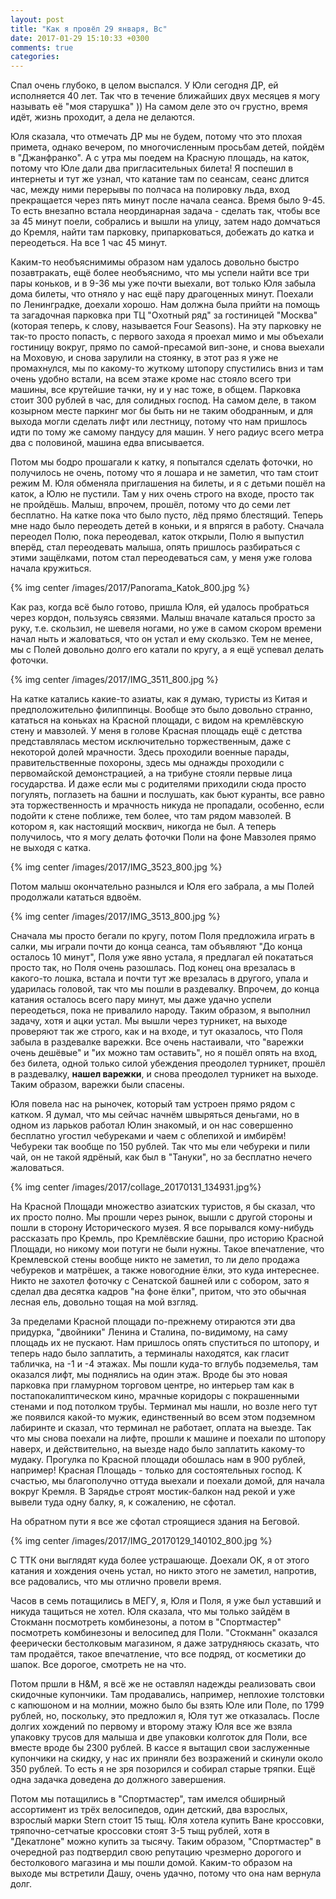 ```yaml
---
layout: post
title: "Как я провёл 29 января, Вс"
date: 2017-01-29 15:10:33 +0300
comments: true
categories: 
---
```

Спал очень глубоко, в целом выспался. У Юли сегодня ДР, ей исполняется 40 лет. Так что в течение ближайших двух месяцев я могу называть её "моя старушка" )) На самом деле это оч грустно, время идёт, жизнь проходит, а дела не делаются.

Юля сказала, что отмечать ДР мы не будем, потому что это плохая примета, однако вечером, по многочисленным просьбам детей, пойдём в "Джанфранко". А с утра мы поедем на Красную площадь, на каток, потому что Юле дали два пригласительных билета! Я поспешил в интернеты и тут же узнал, что катание там по сеансам, сеанс длится час, между ними перерывы по полчаса на полировку льда, вход прекращается через пять минут после начала сеанса. Время было 9-45. То есть внезапно встала неординарная задача - сделать так, чтобы все за 45 минут поели, собрались и вышли на улицу, затем надо домчаться до Кремля, найти там парковку, припарковаться, добежать до катка и переодеться. На все 1 час 45 минут.

Каким-то необъяснимимы образом нам удалось довольно быстро позавтракать, ещё более необъяснимо, что мы успели найти все три пары коньков, и в 9-36 мы уже почти выехали, вот только Юля забыла дома билеты, что отняло у нас ещё пару драгоценных минут. Поехали по Ленинградке, доехали хорошо. Нам должна была прийти на помощь та загадочная парковка при ТЦ "Охотный ряд" за гостиницей "Москва" (которая теперь, к слову, называется Four Seasons). На эту парковку не так-то просто попасть, с первого захода я проехал мимо и мы объехали гостиницу вокруг, прямо по самой-пресамой вип-зоне, и снова выехали на Моховую, и снова зарулили на стоянку, в этот раз я уже не промахнулся, мы по какому-то жуткому штопору спустились вниз и там очень удобно встали, на всем этаже кроме нас стояло всего три машины, все крутейшие тачки, ну и у нас тоже, в общем. Парковка стоит 300 рублей в час, для солидных господ. На самом деле, в таком козырном месте паркинг мог бы быть ни не таким ободранным, и для выхода могли сделать лифт или лестницу, потому что нам пришлось идти по тому же самому пандусу для машин. У него радиус всего метра два с половиной, машина едва вписывается.

Потом мы бодро прошагали к катку, я попытался сделать фоточки, но получилось не очень, потому что я лошара и не заметил, что там стоит режим М. Юля обменяла приглашения на билеты, и я с детьми пошёл на каток, а Юлю не пустили. Там у них очень строго на входе, просто так не пройдёшь. Малыш, впрочем, прошёл, потому что до семи лет бесплатно. На катке пока что было пусто, лёд прямо блестящий. Теперь мне надо было переодеть детей в коньки, и я впрягся в работу. Сначала переодел Полю, пока переодевал, каток открыли, Полю я выпустил вперёд, стал переодевать малыша, опять пришлось разбираться с этими защёлками, потом стал переодеваться сам, у меня уже голова начала кружиться. 

{% img center /images/2017/Panorama_Katok_800.jpg %}

Как раз, когда всё было готово, пришла Юля, ей удалось пробраться через кордон, пользуясь связями. Малыш вначале каталься просто за руку, т.е. скользил, не шевеля ногами, но уже в самом скором времени начал ныть и жаловаться, что он устал и ему скользко. Тем не менее, мы с Полей довольно долго его катали по кругу, а я ещё успевал делать фоточки. 

{% img center /images/2017/IMG_3511_800.jpg %}

На катке катались какие-то азиаты, как я думаю, туристы из Китая и предположительно филиппинцы. Вообще это было довольно странно, кататься на коньках на Красной площади, с видом на кремлёвскую стену и мавзолей. У меня в голове Красная площадь ещё с детства представлялась местом исключительно торжественным, даже с некоторой долей мрачности. Здесь проходили военные парады, правительственные похороны, здесь мы однажды проходили с первомайской демонстрацией, а на трибуне стояли первые лица государства. И даже если мы с родителями приходили сюда просто погулять, поглазеть на башни и послушать, как бьют куранты, все равно эта торжественность и мрачность никуда не пропадали, особенно, если подойти к стене поближе, тем более, что там рядом мавзолей. В котором я, как настоящий москвич, никогда не был. А теперь получилось, что я могу делать фоточки Поли на фоне Мавзолея прямо не выходя с катка.

{% img center /images/2017/IMG_3523_800.jpg %}

Потом малыш окончательно разнылся и Юля его забрала, а мы Полей продолжали кататься вдвоём. 

{% img center /images/2017/IMG_3513_800.jpg %}

Сначала мы просто бегали по кругу, потом Поля предложила играть в салки, мы играли почти до конца сеанса, там объявляют "До конца осталось 10 минут", Поля уже явно устала, я предлагал ей покататься просто так, но Поля очень разошлась. Под конец она врезалась в какого-то лошка, встала и почти тут же врезалась в другого, упала и ударилась головой, так что мы пошли в раздевалку. Впрочем, до конца катания осталось всего пару минут, мы даже удачно успели переодеться, пока не привалило народу. Таким образом, я выполнил задачу, хотя и ацки устал. Мы вышли через турникет, на выходе проверяют так же строго, как и на входе, и тут оказалось, что Поля забыла в раздевалке варежки. Все очень настаивали, что "варежки очень дешёвые" и "их можно там оставить", но я пошёл опять на вход, без билета, одной только силой убеждения преодолел турникет, прошёл в раздевалку, **нашел варежки**, и снова преодолел турникет на выходе. Таким образом, варежки были спасены.

Юля повела нас на рыночек, который там устроен прямо рядом с катком. Я думал, что мы сейчас начнём швыряться деньгами, но в одном из ларьков работал Юлин знакомый, и он нас совершенно бесплатно угостил чебуреками и чаем с облепихой и имбирём! Чебуреки так вообще по 150 рублей. Так что мы ели чебуреки и пили чай, он не такой ядрёный, как был в "Тануки", но за бесплатно нечего жаловаться.

{% img center /images/2017/collage_20170131_134931.jpg%} 

На Красной Площади множество азиатских туристов, я бы сказал, что их просто полно. Мы прошли через рынок, вышли с другой стороны и пошли в сторону Исторического музея. Я все порывался кому-нибудь рассказать про Кремль, про Кремлёвские башни, про историю Красной Площади, но никому мои потуги не были нужны. Такое впечатление, что Кремлевской стены вообще никто не заметил, то ли дело продажа чебуреков и матрёшек, а также новогодние ёлки, это куда интереснее. Никто не захотел фоточку с Сенатской башней или с собором, зато я сделал два десятка кадров "на фоне ёлки", притом, что это обычная лесная ель, довольно тощая на мой взгляд.

За пределами Красной площади по-прежнему отираются эти два придурка, "двойники" Ленина и Сталина, по-видимому, на саму площадь их не пускают. Нам пришлось опять спуститься по штопору, и теперь надо было заплатить, а терминалы находятся, как гласит табличка, на -1 и -4 этажах. Мы пошли куда-то вглубь подземелья, там оказался лифт, мы поднялись на один этаж. Вроде бы это новая парковка при гламурном торговом центре, но интерьер там как в постапокалиптическом кино, мрачные коридоры с покрашенными стенами и под потолком трубы. Терминал мы нашли, но возле него тут же появился какой-то мужик, единственный во всем этом подземном лабиринте и сказал, что терминал не работает, оплата на выезде. Так что мы снова поехали на лифте, прошли к машине и поехали по штопору наверх, и действительно, на выезде надо было заплатить какому-то мудаку. Прогулка по Красной площади обошлась нам в 900 рублей, например! Красная Площадь - только для состоятельных господ. К счастью, мы благополучно оттуда выехали и поехали домой, для начала вокруг Кремля. В Зарядье строят мостик-балкон над рекой и уже вывели туда одну балку, я, к сожалению, не сфотал.

На обратном пути я все же сфотал строящиеся здания на Беговой. 

{% img center /images/2017/IMG_20170129_140102_800.jpg %}

С ТТК они выглядят куда более устрашающе. Доехали ОК, я от этого катания и хождения очень устал, но никто этого не заметил, напротив, все радовались, что мы отлично провели время.

Часов в семь потащились в МЕГУ, я, Юля и Поля, я уже был уставший и никуда тащиться не хотел. Юля сказала, что мы только зайдём в Стокманн посмотреть комбинезоны, а потом в "Спортмастер" посмотреть комбинезоны и велосипед для Поли. "Стокманн" оказался феерически бестолковым магазином, я даже затрудняюсь сказать, что там продаётся, такое впечатление, что все подряд, от косметики до шапок. Все дорогое, смотреть не на что.

Потом пршли в H&M, я всё же не оставлял надежды реализовать свои скидочные купончики. Там продавались, например, неплохие толстовки с капюшоном и на молнии, можно было бы взять Юле или Поле, по 1799 рублей, но, поскольку, это предложил я, Юля тут же отказалась. После долгих хождений по первому и второму этажу Юля все же взяла упаковку трусов для малыша и две упаковки колготок для Поли, все вместе вроде бы 2300 рублей. В кассе я вытащил свои заслуженные купончики на скидку, у нас их приняли без возражений и скинули около 350 рублей. То есть я не зря позорился и собирал старые тряпки. Ещё одна задачка доведена до должного завершения.

Потом мы потащились в "Спортмастер", там имелся обширный ассортимент из трёх велосипедов, один детский, два взрослых, взрослый марки Stern стоит 15 тыщ. Юля хотела купить Ване кроссовки, тряпочно-сетчатые кроссовки стоят 3-5 тыщ рублей, хотя в "Декатлоне" можно купить за тысячу. Таким образом, "Спортмастер" в очередной раз подтвердил свою репутацию чрезмерно дорогого и бестолкового магазина и мы пошли домой. Каким-то образом на выходе мы встретили Дашу, очень удачно, потому что она нам вернула долг.

